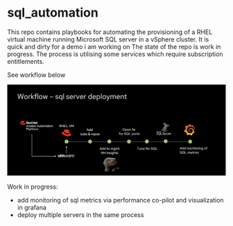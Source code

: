 # sql_automation
This repo contains playbooks for automating the provisioning of a RHEL virtual machine running Microsoft SQL server in a vSphere cluster.
It is quick and dirty for a demo i am working on 
The state of the repo is work in progress. The process is utilising some services which require subscription entitlements. 

See workflow below

![Alt text](images/sql_automation.png?raw=true "high level process")

Work in progress: 
- add monitoring of sql metrics via performance co-pilot and visualization in grafana 
- deploy multiple servers in the same process 